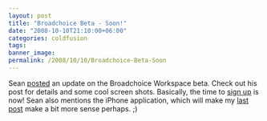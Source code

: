 ```yaml
---
layout: post
title: "Broadchoice Beta - Soon!"
date: "2008-10-10T21:10:00+06:00"
categories: coldfusion 
tags: 
banner_image: 
permalink: /2008/10/10/Broadchoice-Beta-Soon
---
```


Sean <a href="http://corfield.org/blog/index.cfm/do/blog.entry/entry/Broadchoice_Workspace_Beta_starts_soon">posted</a> an update on the Broadchoice Workspace beta. Check out his post for details and some cool screen shots. Basically, the time to <a href="http://www.broadchoice.com/orphan/workspace/">sign up</a> is now! Sean also mentions the iPhone application, which will make my <a href="http://www.raymondcamden.com/index.cfm/2008/10/9/Two-iPhone-development-tips-and-jQuery-to-the-rescue">last post</a> make a bit more sense perhaps. ;)
